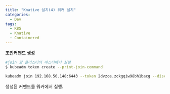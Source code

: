 ```yaml
---
title: "Knative 설치(4) 워커 설치"
categories:
  - Dev
tags:
  - K8S
  - Knative
  - Containered
---
```


**조인커맨드 생성**

```bash
#join 할 클러스터의 마스터에서 실행
$ kubeadm token create --print-join-command

kubeadm join 192.168.50.148:6443 --token 2dvzce.zckgqiw98bh1bacg --discovery-token-ca-cert-hash sha256:abad4caa70e197241ab7bc9f621dd819060d2f93d00f887b0527edc02c9347cf
```

생성된 커맨드를 워커에서 실행.

